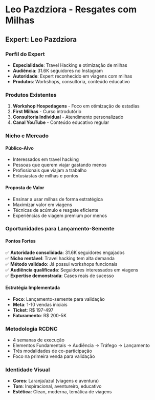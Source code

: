 # Leo Pazdziora - Resgates com Milhas

## Expert: Leo Pazdziora

### Perfil do Expert
- **Especialidade**: Travel Hacking e otimização de milhas
- **Audiência**: 31.6K seguidores no Instagram
- **Autoridade**: Expert reconhecido em viagens com milhas
- **Produtos**: Workshops, consultoria, conteúdo educativo

### Produtos Existentes
1. **Workshop Hospedagens** - Foco em otimização de estadias
2. **First Milhas** - Curso introdutório
3. **Consultoria Individual** - Atendimento personalizado
4. **Canal YouTube** - Conteúdo educativo regular

### Nicho e Mercado

#### Público-Alvo
- Interessados em travel hacking
- Pessoas que querem viajar gastando menos
- Profissionais que viajam a trabalho
- Entusiastas de milhas e pontos

#### Proposta de Valor
- Ensinar a usar milhas de forma estratégica
- Maximizar valor em viagens
- Técnicas de acúmulo e resgate eficiente
- Experiências de viagem premium por menos

### Oportunidades para Lançamento-Semente

#### Pontos Fortes
✅ **Autoridade consolidada**: 31.6K seguidores engajados  
✅ **Nicho rentável**: Travel hacking tem alta demanda  
✅ **Método validado**: Já possui workshops funcionais  
✅ **Audiência qualificada**: Seguidores interessados em viagens  
✅ **Expertise demonstrada**: Cases reais de sucesso  

#### Estratégia Implementada
- **Foco**: Lançamento-semente para validação
- **Meta**: 1-10 vendas iniciais
- **Ticket**: R$ 197-497
- **Faturamento**: R$ 200-5K

### Metodologia RCDNC
- 4 semanas de execução
- Elementos Fundamentais → Audiência → Tráfego → Lançamento
- Três modalidades de co-participação
- Foco na primeira venda para validação

### Identidade Visual
- **Cores**: Laranja/azul (viagens e aventura)
- **Tom**: Inspiracional, aventureiro, educativo
- **Estética**: Clean, moderna, temática de viagens